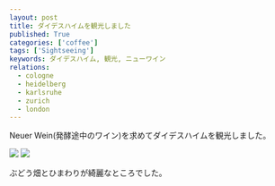 ```yaml
---
layout: post
title: ダイデスハイムを観光しました
published: True
categories: ['coffee']
tags: ['Sightseeing']
keywords: ダイデスハイム, 観光, ニューワイン
relations:
  - cologne
  - heidelberg
  - karlsruhe
  - zurich
  - london
---
```


Neuer Wein(発酵途中のワイン)を求めてダイデスハイムを観光しました。

<img src="https://dl.dropboxusercontent.com/u/12208857/img/2013-10-03%2018.35.03-1.jpg" class="image-on-frame-medium image-fade">

<img src="https://dl.dropboxusercontent.com/u/12208857/img/2013-10-03%2018.46.43.jpg" class="image-on-frame-medium image-fade">

ぶどう畑とひまわりが綺麗なところでした。

